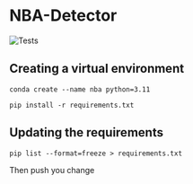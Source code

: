 # NBA-Detector
![Tests](https://github.com/fjzs/NBA-Detector/actions/workflows/python-app.yml/badge.svg)

## Creating a virtual environment
`conda create --name nba python=3.11`

`pip install -r requirements.txt`

## Updating the requirements
`pip list --format=freeze > requirements.txt`

Then push you change

